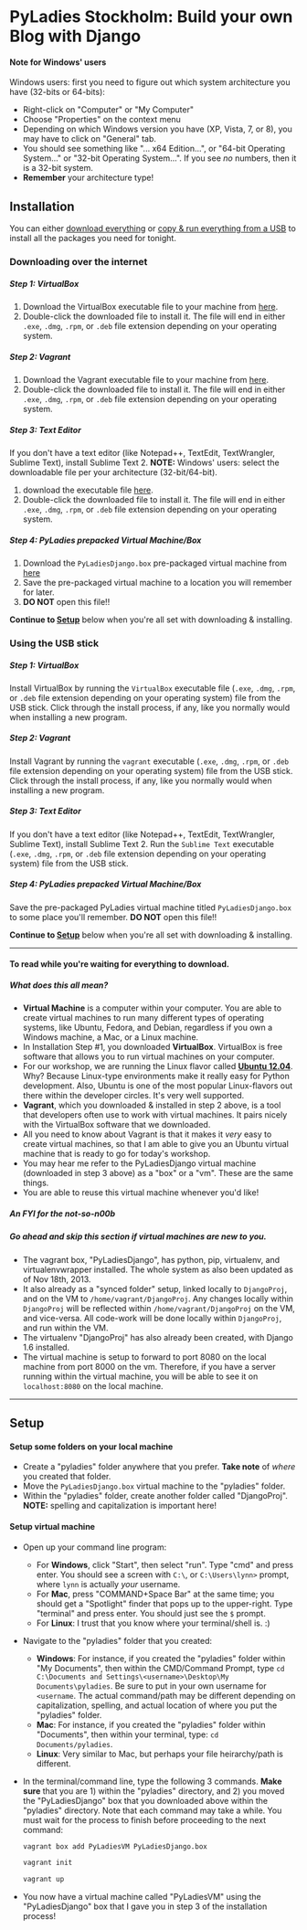 # PyLadies Stockholm: Build your own Blog with Django



#### Note for Windows' users

Windows users: first you need to figure out which system architecture you have (32-bits or 64-bits):

* Right-click on "Computer" or "My Computer"
* Choose "Properties" on the context menu
* Depending on which Windows version you have (XP, Vista, 7, or 8), you may have to click on "General" tab.
* You should see something like "... x64 Edition...", or "64-bit Operating System..." or "32-bit Operating System...".  If you see *no* numbers, then it is a 32-bit system.
* **Remember** your architecture type!

## Installation

You can either [download everything](#downloadingovertheinternet) or [copy & run everything from a USB](#usingtheusbstick) to install all the packages you need for tonight.

### Downloading over the internet

##### Step 1: VirtualBox

1. Download the VirtualBox executable file to your machine from [here](https://www.virtualbox.org/wiki/Downloads).  
2. Double-click the downloaded file to install it.  The file will end in either `.exe`, `.dmg`, `.rpm`, or `.deb` file extension depending on your operating system.

##### Step 2: Vagrant
1. Download the Vagrant executable file to your machine from [here](http://downloads.vagrantup.com/tags/v1.3.5).
2. Double-click the downloaded file to install it.  The file will end in either `.exe`, `.dmg`, `.rpm`, or `.deb` file extension depending on your operating system.


##### Step 3: Text Editor
If you don't have a text editor (like Notepad++, TextEdit, TextWrangler, Sublime Text), install Sublime Text 2. **NOTE:** Windows' users: select the downloadable file per your architecture (32-bit/64-bit).

1. download the executable file [here](http://www.sublimetext.com/2).
2. Double-click the downloaded file to install it.  The file will end in either `.exe`, `.dmg`, `.rpm`, or `.deb` file extension depending on your operating system.

##### Step 4: PyLadies prepacked Virtual Machine/Box
1. Download the `PyLadiesDjango.box` pre-packaged virtual machine from [here](https://dl.dropboxusercontent.com/u/15999054/PyLadiesDjango)
2. Save the pre-packaged virtual machine to a location you will remember for later. 
3. **DO NOT** open this file!!



**Continue to [Setup](#setup)** below when you're all set with downloading & installing.

### Using the USB stick

##### Step 1: VirtualBox

Install VirtualBox by running the `VirtualBox` executable file (`.exe`, `.dmg`, `.rpm`, or `.deb` file extension depending on your operating system) file from the USB stick.  Click through the install process, if any, like you normally would when installing a new program.

##### Step 2: Vagrant
Install Vagrant by running the `vagrant` executable (`.exe`, `.dmg`, `.rpm`, or `.deb` file extension depending on your operating system) file from the USB stick. Click through the install process, if any, like you normally would when installing a new program.

##### Step 3: Text Editor
If you don't have a text editor (like Notepad++, TextEdit, TextWrangler, Sublime Text), install Sublime Text 2.  Run the `Sublime Text` executable (`.exe`, `.dmg`, `.rpm`, or `.deb` file extension depending on your operating system) file from the USB stick.

##### Step 4: PyLadies prepacked Virtual Machine/Box
Save the pre-packaged PyLadies virtual machine titled `PyLadiesDjango.box` to some place you'll remember. **DO NOT** open this file!!

**Continue to [Setup](#setup)** below when you're all set with downloading & installing.


---

#### To read while you're waiting for everything to download.
##### What does this all mean?


* **Virtual Machine** is a computer within your computer.  You are able to create virtual machines to run many different types of operating systems, like Ubuntu, Fedora, and Debian, regardless if you own a Windows machine, a Mac, or a Linux machine. 
* In Installation Step #1, you downloaded **VirtualBox**.  VirtualBox is free software that allows you to run virtual machines on your computer. 
* For our workshop, we are running the Linux flavor called [**Ubuntu 12.04**](http://en.wikipedia.org/wiki/List_of_Ubuntu_releases#Ubuntu_12.04_LTS_.28Precise_Pangolin.29).  Why?  Because Linux-type environments make it really easy for Python development.  Also, Ubuntu is one of the most popular Linux-flavors out there within the developer circles.  It's very well supported.
* **Vagrant**, which you downloaded & installed in step 2 above, is a tool that developers often use to work with virtual machines.  It pairs nicely with the VirtualBox software that we downloaded.  
* All you need to know about Vagrant is that it makes it *very* easy to create virtual machines, so that I am able to give you an Ubuntu virtual machine that is ready to go for today's workshop.
* You may hear me refer to the PyLadiesDjango virtual machine (downloaded in step 3 above) as a "box" or a "vm".  These are the same things.
* You are able to reuse this virtual machine whenever you'd like!

##### An FYI for the not-so-n00b
##### Go ahead and skip this section if virtual machines are new to you.

* The vagrant box, "PyLadiesDjango", has python, pip, virtualenv, and virtualenvwrapper installed.  The whole system as also been updated as of Nov 18th, 2013.
* It also already as a "synced folder" setup, linked locally to `DjangoProj`, and on the VM to `/home/vagrant/DjangoProj`.  Any changes locally within `DjangoProj` will be reflected within `/home/vagrant/DjangoProj` on the VM, and vice-versa.   All code-work will be done locally within `DjangoProj`, and run within the VM. 
* The virtualenv "DjangoProj" has also already been created, with Django 1.6 installed.
* The virtual machine is setup to forward to port 8080 on the local machine from port 8000 on the vm.  Therefore, if you have a server running within the virtual machine, you will be able to see it on `localhost:8080` on the local machine.

---

## Setup

#### Setup some folders on your local machine
* Create a "pyladies" folder anywhere that you prefer.  **Take note** of _where_ you created that folder.
* Move the `PyLadiesDjango.box` virtual machine to the "pyladies" folder.
* Within the "pyladies" folder, create another folder called "DjangoProj".  **NOTE:** spelling and capitalization is important here!

#### Setup virtual machine
* Open up your command line program:
	* For **Windows**, click "Start", then select "run".  Type "cmd" and press enter.  You should see a screen with `C:\`, or `C:\Users\lynn>` prompt, where `lynn` is actually _your_ username.
	* For **Mac**, press "COMMAND+Space Bar" at the same time; you should get a "Spotlight" finder that pops up to the upper-right.  Type "terminal" and press enter.  You should just see the `$` prompt.
	* For **Linux**: I trust that you know where your terminal/shell is. :)
* Navigate to the "pyladies" folder that you created:
	* **Windows**: For instance, if you created the "pyladies" folder within "My Documents", then within the CMD/Command Prompt, type `cd C:\Documents and Settings\<username>\Desktop\My Documents\pyladies`.  Be sure to put in your own username for `<username`. The actual command/path may be different depending on capitalization, spelling, and actual location of where you put the "pyladies" folder.
	* **Mac**: For instance, if you created the "pyladies" folder within "Documents", then within your terminal, type: 	`cd Documents/pyladies`. 
	* **Linux**: Very similar to Mac, but perhaps your file heirarchy/path is different. 
* In the terminal/command line, type the following 3 commands.  **Make sure** that you are 1) within the "pyladies" directory, and 2) you moved the "PyLadiesDjango" box that you downloaded above within the "pyladies" directory. Note that each command may take a while.  You must wait for the process to finish before proceeding to the next command: 

	```bash
	vagrant box add PyLadiesVM PyLadiesDjango.box
	```

	```bash
	vagrant init
	```

	```bash
	vagrant up
	```

* You now have a virtual machine called "PyLadiesVM" using the "PyLadiesDjango" box that I gave you in step 3 of the installation process!